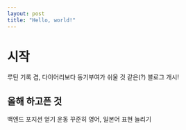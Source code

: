 ```yaml
---
layout: post
title: "Hello, world!"
---
```


# 시작
루틴 기록 겸, 다이어리보다 동기부여가 쉬울 것 같은(?)
블로그 개시!

## 올해 하고픈 것
백엔드 포지션 얻기
운동 꾸준히
영어, 일본어 표현 늘리기